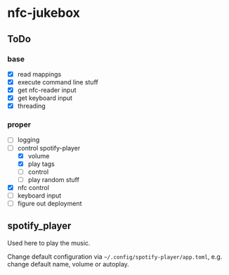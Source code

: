 # nfc-jukebox

## ToDo
### base
- [x] read mappings
- [x] execute command line stuff
- [x] get nfc-reader input
- [x] get keyboard input
- [x] threading

### proper
- [ ] logging
- [ ] control spotify-player
    - [x] volume
    - [x] play tags
    - [ ] control
    - [ ] play random stuff
- [x] nfc control
- [ ] keyboard input
- [ ] figure out deployment

## spotify_player

Used here to play the music.

Change default configuration via `~/.config/spotify-player/app.toml`, e.g. change
default name, volume or autoplay.
